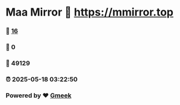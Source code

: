 # Maa Mirror :link: https://mmirror.top 
### :page_facing_up: [16](https://mmirror.top/tag.html) 
### :speech_balloon: 0 
### :hibiscus: 49129 
### :alarm_clock: 2025-05-18 03:22:50 
### Powered by :heart: [Gmeek](https://github.com/Meekdai/Gmeek)

